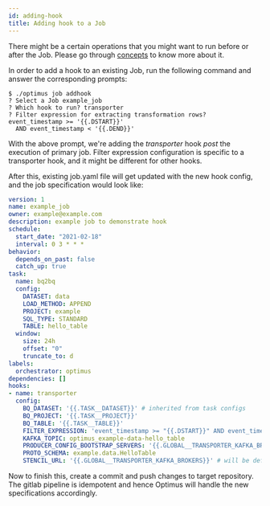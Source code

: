 ```yaml
---
id: adding-hook
title: Adding hook to a Job
---
```


There might be a certain operations that you might want to run before or after the Job.
Please go through [concepts](../concepts/overview.md) to know more about it.

In order to add a hook to an existing Job, run the following command and answer the 
corresponding prompts:

```
$ ./optimus job addhook
? Select a Job example_job
? Which hook to run? transporter
? Filter expression for extracting transformation rows? event_timestamp >= '{{.DSTART}}' 
  AND event_timestamp < '{{.DEND}}'
```

With the above prompt, we're adding the *transporter* hook *post* the execution of 
primary job. Filter expression configuration is specific to a transporter hook, 
and it might be different for other hooks.

After this, existing job.yaml file will get updated with the new hook config, and 
the job specification would look like:

```yaml
version: 1
name: example_job
owner: example@example.com
description: example job to demonstrate hook
schedule:
  start_date: "2021-02-18"
  interval: 0 3 * * *
behavior:
  depends_on_past: false
  catch_up: true
task:
  name: bq2bq
  config:
    DATASET: data
    LOAD_METHOD: APPEND
    PROJECT: example
    SQL_TYPE: STANDARD
    TABLE: hello_table
  window:
    size: 24h
    offset: "0"
    truncate_to: d
labels:
  orchestrator: optimus
dependencies: []
hooks:
- name: transporter
  config:
    BQ_DATASET: '{{.TASK__DATASET}}' # inherited from task configs
    BQ_PROJECT: '{{.TASK__PROJECT}}'
    BQ_TABLE: '{{.TASK__TABLE}}'
    FILTER_EXPRESSION: 'event_timestamp >= "{{.DSTART}}" AND event_timestamp < "{{.DEND}}"'
    KAFKA_TOPIC: optimus_example-data-hello_table
    PRODUCER_CONFIG_BOOTSTRAP_SERVERS: '{{.GLOBAL__TRANSPORTER_KAFKA_BROKERS}}'
    PROTO_SCHEMA: example.data.HelloTable
    STENCIL_URL: '{{.GLOBAL__TRANSPORTER_KAFKA_BROKERS}}' # will be defined as global config
```

Now to finish this, create a commit and push changes to target repository.
The gitlab pipeline is idempotent and hence Optimus will handle the new 
specifications accordingly.